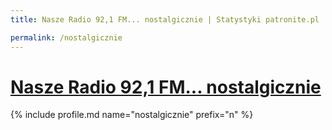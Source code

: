 ```yaml
---
title: Nasze Radio 92,1 FM... nostalgicznie | Statystyki patronite.pl | Patromierz

permalink: /nostalgicznie
---
```


# [Nasze Radio 92,1 FM... nostalgicznie](https://patronite.pl/nostalgicznie)

{% include profile.md name="nostalgicznie" prefix="n" %}

